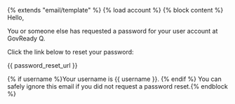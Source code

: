 {% extends "email/template" %}
{% load account %}
{% block content %}
Hello,

You or someone else has requested a password for your user account at GovReady Q.

Click the link below to reset your password:

{{ password_reset_url }}

{% if username %}Your username is {{ username }}.
{% endif %}
You can safely ignore this email if you did not request a password reset.{% endblock %}
